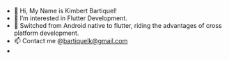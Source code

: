 - 👋 Hi, My Name is Kimbert Bartiquel!
- 👀 I’m interested in Flutter Development.
- 🌱 Switched from Android native to flutter, riding the advantages of cross platform development.
- 📫 Contact me @bartiquelk@gmail.com
- <!---
- ✨ Note: This github account is new
--->

<!---
kbartiquel/kbartiquel is a ✨ special ✨ repository because its `README.md` (this file) appears on your GitHub profile.
You can click the Preview link to take a look at your changes.
--->
